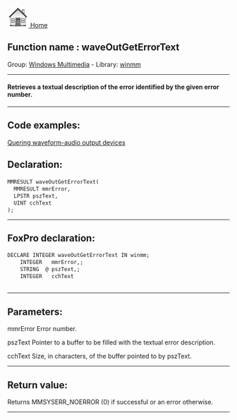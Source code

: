 [<img src="../../images/home.png"> Home ](https://github.com/VFPX/Win32API)  

## Function name : waveOutGetErrorText
Group: [Windows Multimedia](../../functions_group.md#Windows_Multimedia)  -  Library: [winmm](../../libraries.md#winmm)  
***  


#### Retrieves a textual description of the error identified by the given error number.
***  


## Code examples:
[Quering waveform-audio output devices](../../samples/sample_393.md)  

## Declaration:
```foxpro  
MMRESULT waveOutGetErrorText(
  MMRESULT mmrError,
  LPSTR pszText,
  UINT cchText
);  
```  
***  


## FoxPro declaration:
```foxpro  
DECLARE INTEGER waveOutGetErrorText IN winmm;
	INTEGER   mmrError,;
	STRING  @ pszText,;
	INTEGER   cchText
  
```  
***  


## Parameters:
mmrError 
Error number. 

pszText 
Pointer to a buffer to be filled with the textual error description. 

cchText 
Size, in characters, of the buffer pointed to by pszText.  
***  


## Return value:
Returns MMSYSERR_NOERROR (0) if successful or an error otherwise.  
***  

